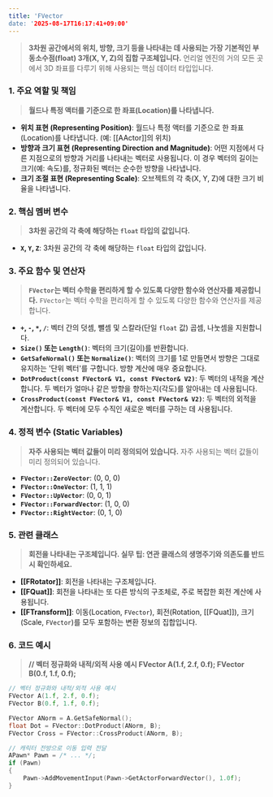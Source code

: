```yaml
---
title: 'FVector
date: '2025-08-17T16:17:41+09:00'
---
```




> **3차원 공간에서의 위치, 방향, 크기 등을 나타내는 데 사용되는 가장 기본적인 부동소수점(float) 3개(X, Y, Z)의 집합 구조체입니다.** 언리얼 엔진의 거의 모든 곳에서 3D 좌표를 다루기 위해 사용되는 핵심 데이터 타입입니다.

### **1. 주요 역할 및 책임**
> **월드나 특정 액터를 기준으로 한 좌표(Location)를 나타냅니다.**
* **위치 표현 (Representing Position)**:
	월드나 특정 액터를 기준으로 한 좌표(Location)를 나타냅니다. (예: [[AActor]]의 위치)
* **방향과 크기 표현 (Representing Direction and Magnitude)**:
	어떤 지점에서 다른 지점으로의 방향과 거리를 나타내는 벡터로 사용됩니다. 이 경우 벡터의 길이는 크기(예: 속도)를, 정규화된 벡터는 순수한 방향을 나타냅니다.
* **크기 조절 표현 (Representing Scale)**:
	오브젝트의 각 축(X, Y, Z)에 대한 크기 비율을 나타냅니다.

### **2. 핵심 멤버 변수**
> **3차원 공간의 각 축에 해당하는 `float` 타입의 값입니다.**
* **`X`, `Y`, `Z`**:
	3차원 공간의 각 축에 해당하는 `float` 타입의 값입니다.

### **3. 주요 함수 및 연산자**
> **`FVector`는 벡터 수학을 편리하게 할 수 있도록 다양한 함수와 연산자를 제공합니다.**
`FVector`는 벡터 수학을 편리하게 할 수 있도록 다양한 함수와 연산자를 제공합니다.
* **`+`, `-`, `*`, `/`**:
	벡터 간의 덧셈, 뺄셈 및 스칼라(단일 `float` 값) 곱셈, 나눗셈을 지원합니다.
* **`Size()` 또는 `Length()`**:
	벡터의 크기(길이)를 반환합니다.
* **`GetSafeNormal()` 또는 `Normalize()`**:
	벡터의 크기를 1로 만들면서 방향은 그대로 유지하는 '단위 벡터'를 구합니다. 방향 계산에 매우 중요합니다.
* **`DotProduct(const FVector& V1, const FVector& V2)`**:
	두 벡터의 내적을 계산합니다. 두 벡터가 얼마나 같은 방향을 향하는지(각도)를 알아내는 데 사용됩니다.
* **`CrossProduct(const FVector& V1, const FVector& V2)`**:
	두 벡터의 외적을 계산합니다. 두 벡터에 모두 수직인 새로운 벡터를 구하는 데 사용됩니다.

### **4. 정적 변수 (Static Variables)**
> **자주 사용되는 벡터 값들이 미리 정의되어 있습니다.**
자주 사용되는 벡터 값들이 미리 정의되어 있습니다.
* **`FVector::ZeroVector`**:
	(0, 0, 0)
* **`FVector::OneVector`**:
	(1, 1, 1)
* **`FVector::UpVector`**:
	(0, 0, 1)
* **`FVector::ForwardVector`**:
	(1, 0, 0)
* **`FVector::RightVector`**:
	(0, 1, 0)

### **5. 관련 클래스**
> **회전을 나타내는 구조체입니다. 실무 팁: 연관 클래스의 생명주기와 의존도를 반드시 확인하세요.**
* **[[FRotator]]**:
	회전을 나타내는 구조체입니다.
* **[[FQuat]]**:
	회전을 나타내는 또 다른 방식의 구조체로, 주로 복잡한 회전 계산에 사용됩니다.
* **[[FTransform]]**:
	이동(Location, `FVector`), 회전(Rotation, [[FQuat]]), 크기(Scale, `FVector`)를 모두 포함하는 변환 정보의 집합입니다.

### **6. 코드 예시**
> **// 벡터 정규화와 내적/외적 사용 예시 FVector A(1.f, 2.f, 0.f); FVector B(0.f, 1.f, 0.f);**
```cpp
// 벡터 정규화와 내적/외적 사용 예시
FVector A(1.f, 2.f, 0.f);
FVector B(0.f, 1.f, 0.f);

FVector ANorm = A.GetSafeNormal();
float Dot = FVector::DotProduct(ANorm, B);
FVector Cross = FVector::CrossProduct(ANorm, B);

// 캐릭터 전방으로 이동 입력 전달
APawn* Pawn = /* ... */;
if (Pawn)
{
    Pawn->AddMovementInput(Pawn->GetActorForwardVector(), 1.0f);
}
```
